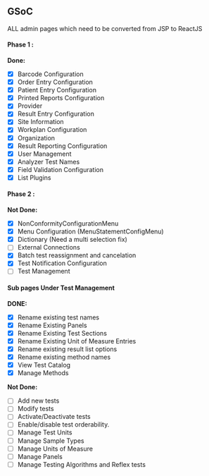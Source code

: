 ## GSoC

ALL admin pages which need to be converted from JSP to ReactJS

#### Phase 1 :

**Done:**

- [x] Barcode Configuration
- [x] Order Entry Configuration
- [x] Patient Entry Configuration
- [x] Printed Reports Configuration
- [x] Provider
- [x] Result Entry Configuration
- [x] Site Information
- [x] Workplan Configuration
- [x] Organization
- [x] Result Reporting Configuration
- [x] User Management
- [x] Analyzer Test Names
- [x] Field Validation Configuration
- [x] List Plugins

#### Phase 2 :

**Not Done:**

- [x] NonConformityConfigurationMenu
- [x] Menu Configuration (MenuStatementConfigMenu)
- [x] Dictionary (Need a multi selection fix)
- [ ] External Connections
- [x] Batch test reassignment and cancelation
- [x] Test Notification Configuration
- [ ] Test Management

#### Sub pages Under Test Management

**DONE:**

- [x] Rename existing test names
- [x] Rename Existing Panels
- [x] Rename Existing Test Sections
- [x] Rename Existing Unit of Measure Entries
- [x] Rename existing result list options
- [x] Rename existing method names
- [x] View Test Catalog
- [x] Manage Methods

**Not Done:**

- [ ] Add new tests
- [ ] Modify tests
- [ ] Activate/Deactivate tests
- [ ] Enable/disable test orderability.
- [ ] Manage Test Units
- [ ] Manage Sample Types
- [ ] Manage Units of Measure
- [ ] Manage Panels
- [ ] Manage Testing Algorithms and Reflex tests
